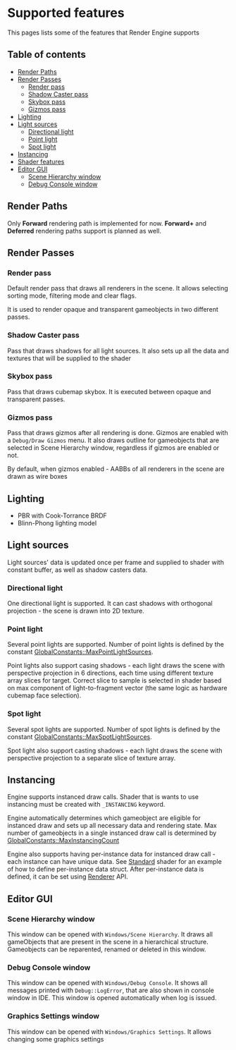 # Supported features

This pages lists some of the features that Render Engine supports

## Table of contents

* [Render Paths](#render-paths)
* [Render Passes](#render-passes)
  * [Render pass](#render-pass)
  * [Shadow Caster pass](#shadow-caster-pass)
  * [Skybox pass](#skybox-pass)
  * [Gizmos pass](#gizmos-pass)
* [Lighting](#lighting)
* [Light sources](#light-sources)
  * [Directional light](#directional-light)
  * [Point light](#point-light)
  * [Spot light](#spot-light)
* [Instancing](#instancing)
* [Shader features](#shader-features)
* [Editor GUI](#editor-gui)
  * [Scene Hierarchy window](#scene-hierarchy-window)
  * [Debug Console window](#debug-console-window)

## Render Paths
Only **Forward** rendering path is implemented for now. **Forward+** and **Deferred** rendering paths support is planned as well.

## Render Passes

### Render pass

Default render pass that draws all renderers in the scene. It allows selecting sorting mode, filtering mode and clear flags.

It is used to render opaque and transparent gameobjects in two different passes.

### Shadow Caster pass

Pass that draws shadows for all light sources. It also sets up all the data and textures that will be supplied to the shader

### Skybox pass

Pass that draws cubemap skybox. It is executed between opaque and transparent passes.

### Gizmos pass

Pass that draws gizmos after all rendering is done. Gizmos are enabled with a `Debug/Draw Gizmos` menu.
It also draws outline for gameobjects that are selected in Scene Hierarchy window, regardless if gizmos are enabled or not.

By default, when gizmos enabled - AABBs of all renderers in the scene are drawn as wire boxes

## Lighting
* PBR with Cook-Torrance BRDF
* Blinn-Phong lighting model

## Light sources

Light sources' data is updated once per frame and supplied to shader with constant buffer,
as well as shadow casters data.

### Directional light

One directional light is supported. It can cast shadows with orthogonal projection - the scene is drawn into 2D texture.

### Point light

Several point lights are supported. Number of point lights is defined by the constant [GlobalConstants::MaxPointLightSources](../core/global_constants.h).

Point lights also support casing shadows - each light draws the scene with perspective projection in 6 directions, each time using different texture array slices for target.
Correct slice to sample is selected in shader based on max component of light-to-fragment vector (the same logic as hardware cubemap face selection).

### Spot light

Several spot lights are supported. Number of spot lights is defined by the constant [GlobalConstants::MaxSpotLightSources](../core/global_constants.h).

Spot light also support casting shadows - each light draws the scene with perspective projection to a separate slice of texture array.

## Instancing

Engine supports instanced draw calls. Shader that is wants to use instancing must be created with `_INSTANCING` keyword.

Engine automatically determines which gameobject are eligible for instanced draw and sets up all necessary data and rendering state.
Max number of gameobjects in a single instanced draw call is determined by [GlobalConstants::MaxInstancingCount](../core/global_constants.h)

Engine also supports having per-instance data for instanced draw call - each instance can have unique data. 
See [Standard](../resources/shaders/standard.hlsl) shader for an example of how to define per-instance data struct. 
After per-instance data is defined, it can be set using [Renderer](../core/renderer/renderer.h) API.

## Editor GUI

### Scene Hierarchy window

This window can be opened with `Windows/Scene Hierarchy`. It draws all gameObjects that are present in the scene in a hierarchical structure. Gameobjects can be reparented, renamed or deleted in this window.

### Debug Console window

This window can be opened with `Windows/Debug Console`. It shows all messages printed with `Debug::LogError`, that are also shown in console window in IDE. 
This window is opened automatically when log is issued.

### Graphics Settings window

This window can be opened with `Windows/Graphics Settings`.
It allows changing some graphics settings